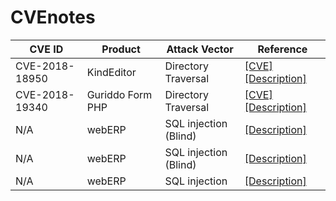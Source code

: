 # CVEnotes

|CVE ID        |Product   |Attack Vector        |Reference                                     |
|--------------|----------|---------------------|----------------------------------------------|
|CVE-2018-18950|KindEditor|Directory Traversal|[[CVE]](https://cve.mitre.org/cgi-bin/cvename.cgi?name=CVE-2018-18950)[[Description]](https://github.com/eddietcc/CVEnotes/blob/master/CVE-2018-18950_KindEditor/README.md)|
|CVE-2018-19340|Guriddo Form PHP|Directory Traversal|[[CVE]](https://cve.mitre.org/cgi-bin/cvename.cgi?name=CVE-2018-19340)[[Description]](https://github.com/0xUhaw/CVE-Bins/blob/master/Guriddo%20Form%20PHP/README.md)|
|N/A|webERP|SQL injection (Blind)|[[Description]](https://github.com/eddietcc/CVEnotes/blob/master/webERP_4.15_BankMatching/readme.md)|
|N/A|webERP|SQL injection (Blind)|[[Description]](https://github.com/0xUhaw/CVE-Bins/tree/master/webERP%20SQLI-1)|
|N/A|webERP|SQL injection|[[Description]](https://github.com/0xUhaw/CVE-Bins/tree/master/webERP%20SQLI-2)|

